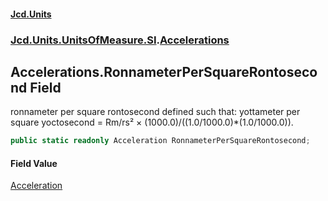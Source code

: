 #### [Jcd.Units](index.md 'index')
### [Jcd.Units.UnitsOfMeasure.SI](Jcd.Units.UnitsOfMeasure.SI.md 'Jcd.Units.UnitsOfMeasure.SI').[Accelerations](Accelerations.md 'Jcd.Units.UnitsOfMeasure.SI.Accelerations')

## Accelerations.RonnameterPerSquareRontosecond Field

ronnameter per square rontosecond defined such that: yottameter per square yoctosecond = Rm/rs² × (1000.0)/((1.0/1000.0)*(1.0/1000.0)).

```csharp
public static readonly Acceleration RonnameterPerSquareRontosecond;
```

#### Field Value
[Acceleration](Acceleration.md 'Jcd.Units.UnitTypes.Acceleration')